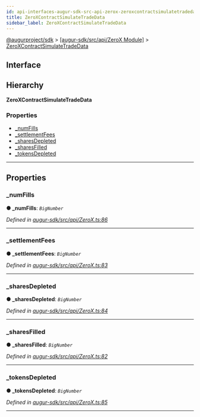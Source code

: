 ```yaml
---
id: api-interfaces-augur-sdk-src-api-zerox-zeroxcontractsimulatetradedata
title: ZeroXContractSimulateTradeData
sidebar_label: ZeroXContractSimulateTradeData
---
```


[@augurproject/sdk](api-readme.md) > [[augur-sdk/src/api/ZeroX Module]](api-modules-augur-sdk-src-api-zerox-module.md) > [ZeroXContractSimulateTradeData](api-interfaces-augur-sdk-src-api-zerox-zeroxcontractsimulatetradedata.md)

## Interface

## Hierarchy

**ZeroXContractSimulateTradeData**

### Properties

* [_numFills](api-interfaces-augur-sdk-src-api-zerox-zeroxcontractsimulatetradedata.md#_numfills)
* [_settlementFees](api-interfaces-augur-sdk-src-api-zerox-zeroxcontractsimulatetradedata.md#_settlementfees)
* [_sharesDepleted](api-interfaces-augur-sdk-src-api-zerox-zeroxcontractsimulatetradedata.md#_sharesdepleted)
* [_sharesFilled](api-interfaces-augur-sdk-src-api-zerox-zeroxcontractsimulatetradedata.md#_sharesfilled)
* [_tokensDepleted](api-interfaces-augur-sdk-src-api-zerox-zeroxcontractsimulatetradedata.md#_tokensdepleted)

---

## Properties

<a id="_numfills"></a>

###  _numFills

**● _numFills**: *`BigNumber`*

*Defined in [augur-sdk/src/api/ZeroX.ts:86](https://github.com/AugurProject/augur/blob/304ca83772/packages/augur-sdk/src/api/ZeroX.ts#L86)*

___
<a id="_settlementfees"></a>

###  _settlementFees

**● _settlementFees**: *`BigNumber`*

*Defined in [augur-sdk/src/api/ZeroX.ts:83](https://github.com/AugurProject/augur/blob/304ca83772/packages/augur-sdk/src/api/ZeroX.ts#L83)*

___
<a id="_sharesdepleted"></a>

###  _sharesDepleted

**● _sharesDepleted**: *`BigNumber`*

*Defined in [augur-sdk/src/api/ZeroX.ts:84](https://github.com/AugurProject/augur/blob/304ca83772/packages/augur-sdk/src/api/ZeroX.ts#L84)*

___
<a id="_sharesfilled"></a>

###  _sharesFilled

**● _sharesFilled**: *`BigNumber`*

*Defined in [augur-sdk/src/api/ZeroX.ts:82](https://github.com/AugurProject/augur/blob/304ca83772/packages/augur-sdk/src/api/ZeroX.ts#L82)*

___
<a id="_tokensdepleted"></a>

###  _tokensDepleted

**● _tokensDepleted**: *`BigNumber`*

*Defined in [augur-sdk/src/api/ZeroX.ts:85](https://github.com/AugurProject/augur/blob/304ca83772/packages/augur-sdk/src/api/ZeroX.ts#L85)*

___

